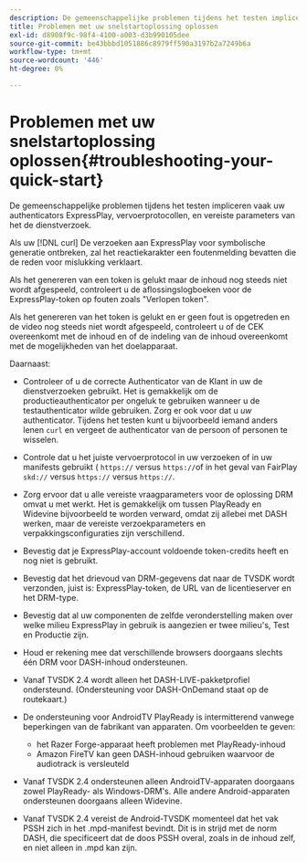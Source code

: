 ```yaml
---
description: De gemeenschappelijke problemen tijdens het testen impliceren vaak uw authenticators ExpressPlay, vervoerprotocollen, en vereiste parameters van het de dienstverzoek.
title: Problemen met uw snelstartoplossing oplossen
exl-id: d8908f9c-98f4-4100-a003-d3b990105dee
source-git-commit: be43bbbd1051886c8979ff590a3197b2a7249b6a
workflow-type: tm+mt
source-wordcount: '446'
ht-degree: 0%

---
```


# Problemen met uw snelstartoplossing oplossen{#troubleshooting-your-quick-start}

De gemeenschappelijke problemen tijdens het testen impliceren vaak uw authenticators ExpressPlay, vervoerprotocollen, en vereiste parameters van het de dienstverzoek.

Als uw [!DNL curl] De verzoeken aan ExpressPlay voor symbolische generatie ontbreken, zal het reactiekarakter een foutenmelding bevatten die de reden voor mislukking verklaart.

Als het genereren van een token is gelukt maar de inhoud nog steeds niet wordt afgespeeld, controleert u de aflossingslogboeken voor de ExpressPlay-token op fouten zoals &quot;Verlopen token&quot;.

Als het genereren van het token is gelukt en er geen fout is opgetreden en de video nog steeds niet wordt afgespeeld, controleert u of de CEK overeenkomt met de inhoud en of de indeling van de inhoud overeenkomt met de mogelijkheden van het doelapparaat.

Daarnaast:

* Controleer of u de correcte Authenticator van de Klant in uw de dienstverzoeken gebruikt. Het is gemakkelijk om de productieauthenticator per ongeluk te gebruiken wanneer u de testauthenticator wilde gebruiken. Zorg er ook voor dat u *uw* authenticator. Tijdens het testen kunt u bijvoorbeeld iemand anders lenen `curl` en vergeet de authenticator van de persoon of personen te wisselen.

* Controle dat u het juiste vervoerprotocol in uw verzoeken of in uw manifests gebruikt ( `https://` versus `https://`of in het geval van FairPlay `skd://` versus `https://` versus `https://`.

* Zorg ervoor dat u alle vereiste vraagparameters voor de oplossing DRM omvat u met werkt. Het is gemakkelijk om tussen PlayReady en Widevine bijvoorbeeld te worden verward, omdat zij allebei met DASH werken, maar de vereiste verzoekparameters en verpakkingsconfiguraties zijn verschillend.
* Bevestig dat je ExpressPlay-account voldoende token-credits heeft en nog niet is gebruikt.
* Bevestig dat het drievoud van DRM-gegevens dat naar de TVSDK wordt verzonden, juist is: ExpressPlay-token, de URL van de licentieserver en het DRM-type.
* Bevestig dat al uw componenten de zelfde veronderstelling maken over welke milieu ExpressPlay in gebruik is aangezien er twee milieu&#39;s, Test en Productie zijn.
* Houd er rekening mee dat verschillende browsers doorgaans slechts één DRM voor DASH-inhoud ondersteunen.
* Vanaf TVSDK 2.4 wordt alleen het DASH-LIVE-pakketprofiel ondersteund. (Ondersteuning voor DASH-OnDemand staat op de routekaart.)
* De ondersteuning voor AndroidTV PlayReady is intermitterend vanwege beperkingen van de fabrikant van apparaten. Om voorbeelden te geven:

   * het Razer Forge-apparaat heeft problemen met PlayReady-inhoud
   * Amazon FireTV kan geen DASH-inhoud gebruiken waarvoor de audiotrack is versleuteld

* Vanaf TVSDK 2.4 ondersteunen alleen AndroidTV-apparaten doorgaans zowel PlayReady- als Windows-DRM&#39;s. Alle andere Android-apparaten ondersteunen doorgaans alleen Widevine.
* Vanaf TVSDK 2.4 vereist de Android-TVSDK momenteel dat het vak PSSH zich in het .mpd-manifest bevindt. Dit is in strijd met de norm DASH, die specificeert dat de doos PSSH overal, zoals in de inhoud zelf, en niet alleen in .mpd kan zijn.
